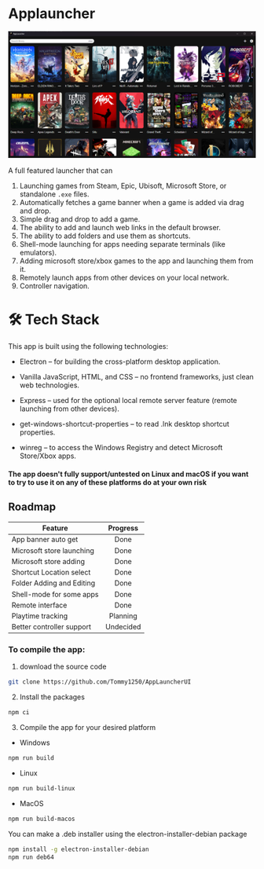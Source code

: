 # Applauncher
![Main Widnow](assets/mainWindow.png)

A full featured launcher that can
1. Launching games from Steam, Epic, Ubisoft, Microsoft Store, or standalone `.exe` files.
1. Automatically fetches a game banner when a game is added via drag and drop.
1. Simple drag and drop to add a game.
1. The ability to add and launch web links in the default browser.
1. The ability to add folders and use them as shortcuts.
1. Shell-mode launching for apps needing separate terminals (like emulators).
1. Adding microsoft store/xbox games to the app and launching them from it.
1. Remotely launch apps from other devices on your local network.
1. Controller navigation.

# 🛠 Tech Stack
This app is built using the following technologies:

- Electron – for building the cross-platform desktop application.

- Vanilla JavaScript, HTML, and CSS – no frontend frameworks, just clean web technologies.

- Express – used for the optional local remote server feature (remote launching from other devices).

- get-windows-shortcut-properties – to read .lnk desktop shortcut properties.

- winreg – to access the Windows Registry and detect Microsoft Store/Xbox apps.

#### The app doesn't fully support/untested on Linux and macOS if you want to try to use it on any of these platforms do at your own risk

## Roadmap
| Feature | Progress |
| --------- | :----------: |
| App banner auto get | Done |
| Microsoft store launching | Done |
| Microsoft store adding | Done |
| Shortcut Location select | Done |
| Folder Adding and Editing | Done |
| Shell-mode for some apps | Done |
| Remote interface | Done |
| Playtime tracking | Planning |
| Better controller support | Undecided |
### To compile the app:
1. download the source code
```bash
git clone https://github.com/Tommy1250/AppLauncherUI
```
2. Install the packages
```bash
npm ci
```
3. Compile the app for your desired platform
- Windows
```bash
npm run build
```
- Linux
```bash
npm run build-linux
```
- MacOS
```bash
npm run build-macos
```
You can make a .deb installer using the electron-installer-debian package
```bash
npm install -g electron-installer-debian
npm run deb64
```
